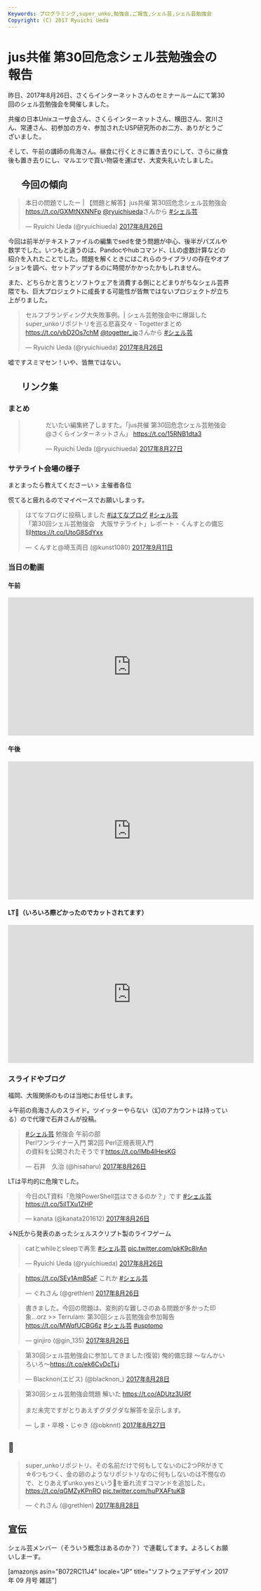 ```yaml
---
Keywords: プログラミング,super_unko,勉強会,ご報告,シェル芸,シェル芸勉強会
Copyright: (C) 2017 Ryuichi Ueda
---
```


# jus共催 第30回危念シェル芸勉強会の報告
昨日、2017年8月26日、さくらインターネットさんのセミナールームにて第30回のシェル芸勉強会を開催しました。

共催の日本Unixユーザ会さん、さくらインターネットさん、横田さん、宮川さん、常連さん、初参加の方々、参加されたUSP研究所のお二方、ありがとうございました。

そして、午前の講師の鳥海さん。昼食に行くときに置き去りにして、さらに昼食後も置き去りにし、マルエツで買い物袋を運ばせ、大変失礼いたしました。
<h2 style="padding-left: 30px;">今回の傾向</h2>
<blockquote class="twitter-tweet" data-lang="ja">
<p dir="ltr" lang="ja">本日の問題でしたー | 【問題と解答】jus共催 第30回危念シェル芸勉強会 <a href="https://t.co/GXMtNXNNFp">https://t.co/GXMtNXNNFp</a> <a href="https://twitter.com/ryuichiueda">@ryuichiueda</a>さんから <a href="https://twitter.com/hashtag/%E3%82%B7%E3%82%A7%E3%83%AB%E8%8A%B8?src=hash">#シェル芸</a></p>
— Ryuichi Ueda (@ryuichiueda) <a href="https://twitter.com/ryuichiueda/status/901340051165986817">2017年8月26日</a></blockquote>
<script async src="//platform.twitter.com/widgets.js" charset="utf-8"></script>

今回は前半がテキストファイルの編集でsedを使う問題が中心、後半がパズルや数学でした。いつもと違うのは、Pandocやhubコマンド、LLの虚数計算などの紹介を入れたことでした。問題を解くときにはこれらのライブラリの存在やオプションを調べ、セットアップするのに時間がかかったかもしれません。

また、どちらかと言うとソフトウェアを消費する側にとどまりがちなシェル芸界隈でも、巨大プロジェクトに成長する可能性が皆無ではないプロジェクトが立ち上がりました。
<blockquote class="twitter-tweet" data-lang="ja">
<p dir="ltr" lang="ja">セルフブランディング大失敗事例。| シェル芸勉強会中に爆誕したsuper_unkoリポジトリを巡る悲喜交々 - Togetterまとめ <a href="https://t.co/vbD2Os7chM">https://t.co/vbD2Os7chM</a> <a href="https://twitter.com/togetter_jp">@togetter_jp</a>さんから <a href="https://twitter.com/hashtag/%E3%82%B7%E3%82%A7%E3%83%AB%E8%8A%B8?src=hash">#シェル芸</a></p>
— Ryuichi Ueda (@ryuichiueda) <a href="https://twitter.com/ryuichiueda/status/901573878052298752">2017年8月26日</a></blockquote>
<script async src="//platform.twitter.com/widgets.js" charset="utf-8"></script>

嘘ですスミマセン！いや、皆無ではない。
<h2 style="padding-left: 30px;">リンク集</h2>
<h3>まとめ</h3>
<blockquote class="twitter-tweet" style="padding-left: 30px;" data-lang="ja">
<p dir="ltr" lang="ja" style="padding-left: 30px;">だいたい編集終了しますた。「jus共催 第30回危念シェル芸勉強会 @さくらインターネットさん」 <a href="https://t.co/15RNB1dta3">https://t.co/15RNB1dta3</a></p>
<p style="padding-left: 30px;">— Ryuichi Ueda (@ryuichiueda) <a href="https://twitter.com/ryuichiueda/status/901691478128246784">2017年8月27日</a></p>
</blockquote>
<p style="padding-left: 30px;"><script async src="//platform.twitter.com/widgets.js" charset="utf-8"></script></p>

<h3>サテライト会場の様子</h3>

まとまったら教えてくださーい > 主催者各位

慌てると疲れるのでマイペースでお願いしまっす。

<blockquote class="twitter-tweet" data-lang="ja"><p lang="ja" dir="ltr">はてなブログに投稿しました <a href="https://twitter.com/hashtag/%E3%81%AF%E3%81%A6%E3%81%AA%E3%83%96%E3%83%AD%E3%82%B0?src=hash">#はてなブログ</a> <a href="https://twitter.com/hashtag/%E3%82%B7%E3%82%A7%E3%83%AB%E8%8A%B8?src=hash">#シェル芸</a><br>「第30回シェル芸勉強会　大阪サテライト」レポート - くんすとの備忘録<a href="https://t.co/UtoG8SdYxx">https://t.co/UtoG8SdYxx</a></p>&mdash; くんすと@埼玉両日 (@kunst1080) <a href="https://twitter.com/kunst1080/status/907240151222444032">2017年9月11日</a></blockquote>
<script async src="//platform.twitter.com/widgets.js" charset="utf-8"></script>


<h3>当日の動画</h3>
<h4>午前</h4>
<iframe src="https://www.youtube.com/embed/4N1J4N1ZduQ" width="560" height="315" frameborder="0" allowfullscreen="allowfullscreen"></iframe>
<h4>午後</h4>
<iframe src="https://www.youtube.com/embed/JHjtHKlaAgk" width="560" height="315" frameborder="0" allowfullscreen="allowfullscreen"></iframe>
<h4>LT（いろいろ際どかったのでカットされてます）</h4>
<iframe src="https://www.youtube.com/embed/0HyECsK4wSg" width="560" height="315" frameborder="0" allowfullscreen="allowfullscreen"></iframe>


<h3>スライドやブログ</h3>

福岡、大阪関係のものは当地にお任せします。


↓午前の鳥海さんのスライド。ツイッターやらない（幻のアカウントは持っている）ので代理で石井さんが投稿。

<blockquote class="twitter-tweet" data-lang="ja"><p lang="ja" dir="ltr"><a href="https://twitter.com/hashtag/%E3%82%B7%E3%82%A7%E3%83%AB%E8%8A%B8?src=hash">#シェル芸</a> 勉強会 午前の部<br>Perlワンライナー入門 第2回 Perl正規表現入門<br>の資料を公開されたそうです<a href="https://t.co/IMb4IHesKG">https://t.co/IMb4IHesKG</a></p>&mdash; 石井　久治 (@hisaharu) <a href="https://twitter.com/hisaharu/status/901292254995693569">2017年8月26日</a></blockquote> <script async src="//platform.twitter.com/widgets.js" charset="utf-8"></script>

LTは平均的に危険でした。

<blockquote class="twitter-tweet" data-lang="ja"><p lang="ja" dir="ltr">今日のLT資料「危険PowerShell芸はできるのか？」です <a href="https://twitter.com/hashtag/%E3%82%B7%E3%82%A7%E3%83%AB%E8%8A%B8?src=hash">#シェル芸</a><a href="https://t.co/5ilTXu1ZHP">https://t.co/5ilTXu1ZHP</a></p>&mdash; kanata (@kanata201612) <a href="https://twitter.com/kanata201612/status/901423047399297027">2017年8月26日</a></blockquote> <script async src="//platform.twitter.com/widgets.js" charset="utf-8"></script>

↓N氏から発表のあったシェルスクリプト製のライフゲーム

<blockquote class="twitter-tweet" data-lang="ja"><p lang="ja" dir="ltr">catとwhileとsleepで再生 <a href="https://twitter.com/hashtag/%E3%82%B7%E3%82%A7%E3%83%AB%E8%8A%B8?src=hash">#シェル芸</a> <a href="https://t.co/pkK9c8lrAn">pic.twitter.com/pkK9c8lrAn</a></p>&mdash; Ryuichi Ueda (@ryuichiueda) <a href="https://twitter.com/ryuichiueda/status/901382259596378112">2017年8月26日</a></blockquote> <script async src="//platform.twitter.com/widgets.js" charset="utf-8"></script>

<blockquote class="twitter-tweet" data-lang="ja"><p lang="ja" dir="ltr"><a href="https://t.co/SEy1AmB5aF">https://t.co/SEy1AmB5aF</a> これか <a href="https://twitter.com/hashtag/%E3%82%B7%E3%82%A7%E3%83%AB%E8%8A%B8?src=hash">#シェル芸</a></p>&mdash; ぐれさん (@grethlen) <a href="https://twitter.com/grethlen/status/901382211919790086">2017年8月26日</a></blockquote> <script async src="//platform.twitter.com/widgets.js" charset="utf-8"></script>


<blockquote class="twitter-tweet" data-lang="ja"><p lang="ja" dir="ltr">書きました。今回の問題は、変則的な難しさのある問題が多かった印象...orz &gt;&gt; Terrulam: 第30回シェル芸勉強会参加報告 <a href="https://t.co/MWqfUCBG6z">https://t.co/MWqfUCBG6z</a> <a href="https://twitter.com/hashtag/%E3%82%B7%E3%82%A7%E3%83%AB%E8%8A%B8?src=hash">#シェル芸</a> <a href="https://twitter.com/hashtag/usptomo?src=hash">#usptomo</a></p>&mdash; ginjiro (@gin_135) <a href="https://twitter.com/gin_135/status/901418424730918913">2017年8月26日</a></blockquote> <script async src="//platform.twitter.com/widgets.js" charset="utf-8"></script>

<blockquote class="twitter-tweet" data-lang="ja"><p lang="ja" dir="ltr">第30回シェル芸勉強会に参加してきました(復習) 俺的備忘録 〜なんかいろいろ〜<a href="https://t.co/ek6CvDcTLj">https://t.co/ek6CvDcTLj</a></p>&mdash; Blacknon(エビス) (@blacknon_) <a href="https://twitter.com/blacknon_/status/902002894785806337">2017年8月28日</a></blockquote>
<script async src="//platform.twitter.com/widgets.js" charset="utf-8"></script>

<blockquote class="twitter-tweet" data-lang="ja"><p lang="ja" dir="ltr">第30回シェル芸勉強会問題 解いた <a href="https://t.co/ADUtz3UiRf">https://t.co/ADUtz3UiRf</a><br><br>まだ未完ですがとりあえずグダグダな解答を呈示します。</p>&mdash; しま・卒検・じゃき (@obknnt) <a href="https://twitter.com/obknnt/status/901805489264123904">2017年8月27日</a></blockquote>
<script async src="//platform.twitter.com/widgets.js" charset="utf-8"></script>

<h2 id="unko">💩</h2>

<blockquote class="twitter-tweet" data-lang="ja"><p lang="ja" dir="ltr">super_unkoリポジトリ、その名前だけで何もしてないのに2つPRがきて☆6つもつく、金の卵のようなリポジトリなのに何もしないのは不憫なので、とりあえずunko.yesという💩を垂れ流すコマンドを追加した。<a href="https://t.co/qGMZyKPnRO">https://t.co/qGMZyKPnRO</a> <a href="https://t.co/huPXAFtuKB">pic.twitter.com/huPXAFtuKB</a></p>&mdash; ぐれさん (@grethlen) <a href="https://twitter.com/grethlen/status/902129718094204928">2017年8月28日</a></blockquote>
<script async src="//platform.twitter.com/widgets.js" charset="utf-8"></script>

<h2>宣伝</h2>

シェル芸メンバー（そういう概念はあるのか？）で連載してます。よろしくお願いしまーす。

[amazonjs asin="B072RC11J4" locale="JP" title="ソフトウェアデザイン 2017年 09 月号 雑誌"]
